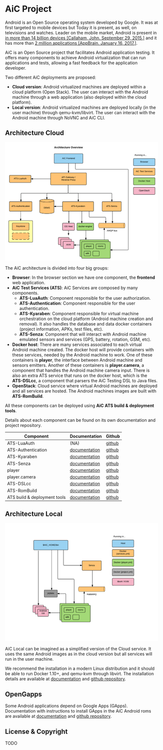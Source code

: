 # AiC Project

Android is an Open Source operating system developed by Google. It
was at first targeted to mobile devices but Today it is present, as
well, on televisions and watches. Leader on the mobile market, Android
is present in
[in more than 14 billion devices [Callaham, John. September 29, 2015.]](http://www.androidcentral.com/google-says-there-are-now-14-billion-active-android-devices-worldwide)
and it has more than
[2 million applications [AppBrain. January 16, 2017.]](http://www.appbrain.com/stats/number-of-android-apps).

AiC is an Open Source project that facilitates Android application
testing. It offers many components to achieve Android virtualization
that can run applications and tests, allowing a fast feedback for the
application developer.

Two different AiC deployments are proposed:

* **Cloud version**: Android virtualized machines are deployed
within a cloud platform (Open Stack). The user can interact
with the Android machine through a web application (also deployed
within the cloud platform).
* **Local version**: Android virtualized machines are deployed locally
(in the user machine) through qemu-kvm/libvirt. The user can interact
with the Android machine through NoVNC and AiC CLI.

## Architecture Cloud

![AiC Cloud architecture overview](img/aic-cloud-overview.png)

The AiC architecture is divided into four big groups:

* **Browser**: In the browser section we have one component, the **frontend** web application.
* **AiC Test Services (ATS)**: AiC Services are composed by many components.
	* **ATS-LuaAuth**: Component responsible for the user authorization.
	* **ATS-Authentication**: Component responsible for the user authentication.
	* **ATS-Kyaraben**: Component responsible for virtual machine orchestration on the cloud platform (Android machine creation and removal). It also handles the database and data docker containers (project information, APKs, test files, etc).
	* **ATS-Senza**: Component that will interact with Android machine emulated sensors and services (GPS, battery, rotation, GSM, etc).
* **Docker host**: There are many services associated to each virtual Android machine created.
  The docker host will provide containers with these services, needed by the Android machine to work.
  One of these containers is **player**, the interface between Android machine and sensors emitters.
	Another of these containers is **player.camera**, a component that handles the Android machine camera input.
	There is also an extra ATS service that runs on the docker host, which is the **ATS-DSLcc**, a component that parsers the AiC Testing DSL to Java files.
* **OpenStack**: Cloud service where virtual Android machines are
deployed and all services are hosted. The Android machines images are
built with **ATS-RomBuild**.

All these components can be deployed using **AiC ATS build & deployment tools**.

Details about each component can be found on its own documentation and
project repository.

Component | Documentation | Github
---------- | --------------- | ----------------
ATS-LuaAuth | (NA) | [github](https://github.com/AiC-Project/ats.authorization)
ATS-Authentication | [documentation](ats.auth/) | [github](https://github.com/AiC-Project/ats.authentication)
ATS-Kyaraben | [documentation](ats.kyaraben/) | [github](https://github.com/AiC-Project/ats.authorization)
ATS-Senza |  [documentation](ats.senza/) | [github](https://github.com/AiC-Project/ats.senza)
player | [documentation](player/) | [github](https://github.com/AiC-Project/player)
player.camera | [documentation](player.camera/) | [github](https://github.com/AiC-Project/player.camera)
ATS-DSLcc | [documentation](ats.dslcc/) | [github](https://github.com/AiC-Project/ats.dslcc)
ATS-RomBuild | [documentation](ats.rombuild/) | [github](https://github.com/AiC-Project/ats.rombuild)
ATS build & deployment tools | [documentation](ats.aic/) | [github](https://github.com/AiC-Project/ats.aic)

## Architecture Local

![AiC Local architecture overview](img/aic-local-overview.png)

AiC Local can be imagined as a simplified version of the Cloud
service. It uses the same Android images as in the cloud version but
all services will run in the user machine.

We recommend the installation in a modern Linux distribution and it
should be able to run Docker 1.10+, and qemu-kvm through libvirt. The
installation details are available at
[documentation](local-aic/)
and
[github repository](https://github.com/AiC-Project/local-aic).

## OpenGapps

Some Android applications depend on Google Apps (GApps).
Documentation with instructions to install GApps in the AiC Android
roms are available at
[documentation](ats.gapps/)
and
[github repository](https://github.com/AiC-Project/ats.gapps).

## License & Copyright

TODO
